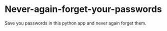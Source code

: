 # Never-again-forget-your-passwords
Save you passwords in this python app and never again forget them. 
